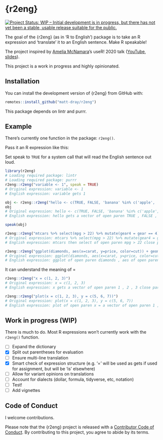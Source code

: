 
<!-- README.md is generated from README.Rmd. Please edit that file -->

# {r2eng}

<!-- badges: start -->

[![Project Status: WIP – Initial development is in progress, but there
has not yet been a stable, usable release suitable for the
public.](https://www.repostatus.org/badges/latest/wip.svg)](https://www.repostatus.org/#wip)
<!-- badges: end -->

The goal of the {r2eng} (as in ‘R to English’) package is to take an R
expression and ‘translate’ it to an English sentence. Make R speakable\!

The project inspired by [Amelia
McNamara](https://twitter.com/AmeliaMN)’s useR\! 2020 talk
([YouTube](https://www.youtube.com/watch?v=ckW9sSdIVAc),
[slides](https://www.amelia.mn/SpeakingR/#1)).

This project is a work in progress and highly opinionated.

## Installation

You can install the development version of {r2eng} from GitHub with:

``` r
remotes::install_github("matt-dray/r2eng")
```

This package depends on lintr and purrr.

## Example

There’s currently one function in the package: `r2eng()`.

Pass it an R expression like this:

Set speak to `TRUE` for a system call that will read the English
sentence out loud.

``` r
library(r2eng)
# Loading required package: lintr
# Loading required package: purrr
r2eng::r2eng("variable <- 1", speak = TRUE)
# Original expression: variable <- 1
# English expression: variable gets 1
```

``` r
obj <- r2eng::r2eng("hello <- c(TRUE, FALSE, 'banana' %in% c('apple', 'orange'))", speak = FALSE)
obj
# Original expression: hello <- c(TRUE, FALSE, 'banana' %in% c('apple', 'orange'))
# English expression: hello gets a vector of open paren TRUE , FALSE , string 'banana' matches a vector of open paren string 'apple' , string 'orange' close paren close paren
```

``` r
speak(obj)
```

``` r
r2eng::r2eng("mtcars %>% select(mpg > 22) %>% mutate(gear4 = gear == 4)")
# Original expression: mtcars %>% select(mpg > 22) %>% mutate(gear4 = gear == 4)
# English expression: mtcars then select of open paren mpg > 22 close paren then mutate of open paren gear4 = gear double equal 4 close paren
```

``` r
r2eng::r2eng("ggplot(diamonds, aes(x=carat, y=price, color=cut)) + geom_point() + geom_smooth()")
# Original expression: ggplot(diamonds, aes(x=carat, y=price, color=cut)) + geom_point() + geom_smooth()
# English expression: ggplot of open paren diamonds , aes of open paren x = carat , y = price , color = cut close paren close paren + geom_point of open paren close paren + geom_smooth of open paren close paren
```

It can understand the meaning of =

``` r
r2eng::r2eng("x = c(1, 2, 3)")
# Original expression: x = c(1, 2, 3)
# English expression: x gets a vector of open paren 1 , 2 , 3 close paren
```

``` r
r2eng::r2eng("plot(x = c(1, 2, 3), y = c(5, 6, 7))")
# Original expression: plot(x = c(1, 2, 3), y = c(5, 6, 7))
# English expression: plot of open paren x = a vector of open paren 1 , 2 , 3 close paren , y = a vector of open paren 5 , 6 , 7 close paren close paren
```

## Work in progress (WIP)

There is much to do. Most R expressions won’t currently work with the
`r2eng()` function.

  - [ ] Expand the dictionary
  - [x] Split out parentheses for evaluation
  - [ ] Ensure multi-line translation
  - [x] Smart check of expression structure (e.g. ‘=’ will be used as
    gets if used for assignment, but will be ‘is’ elsewhere)
  - [ ] Allow for variant opinions on translations
  - [ ] Account for dialects (dollar, formula, tidyverse, etc, notation)
  - [ ] Test\!
  - [ ] Add vignettes

## Code of Conduct

I welcome contributions.

Please note that the {r2eng} project is released with a [Contributor
Code of
Conduct](https://contributor-covenant.org/version/2/0/CODE_OF_CONDUCT.html).
By contributing to this project, you agree to abide by its terms.
